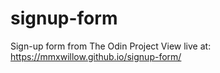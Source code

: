 # signup-form
Sign-up form from The Odin Project
View live at: https://mmxwillow.github.io/signup-form/
